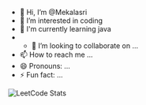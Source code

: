 - 👋 Hi, I’m @Mekalasri
- 👀 I’m interested in coding
- 🌱 I'm currently learning java
- - 💞️ I’m looking to collaborate on ...
- 📫 How to reach me ...
- 😄 Pronouns: ...
- ⚡ Fun fact: ...

![LeetCode Stats](https://leetcard.jacoblin.cool/mekalasri?theme=light&font=M%20PLUS%201&ext=contest)
<!---
<a target="_blank" href="https://icons8.com/icon/13441/python">Python</a> icon by <a target="_blank" href="https://icons8.com">Icons8</a><a target="_blank" href="https://icons8.com/icon/l75OEUJkPAk4/python">Python</a> icon by <a target="_blank" href="https://icons8.com">Icons8</a>
Mekalasri/Mekalasri is a ✨ special ✨ repository because its `README.md` (this file) appears on your GitHub profile.
You can click the Preview link to take a look at your changes.
--->

 
